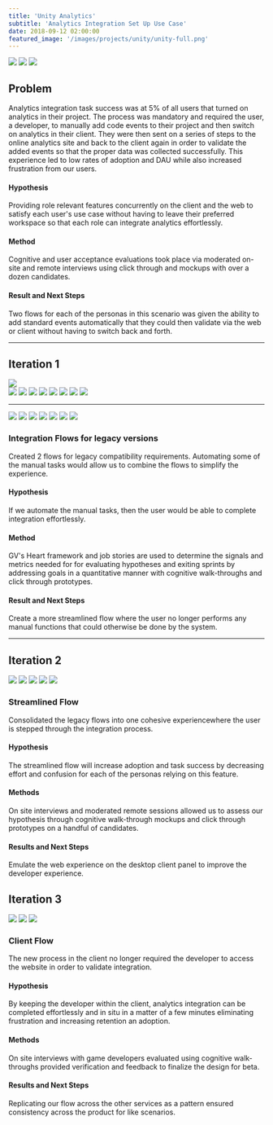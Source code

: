 ```yaml
---
title: 'Unity Analytics'
subtitle: 'Analytics Integration Set Up Use Case'
date: 2018-09-12 02:00:00
featured_image: '/images/projects/unity/unity-full.png'
---
```



<div class="gallery" data-columns="1">
<img src="/images/projects/unity/editor.png" >
<img src="/images/projects/unity/old-integration-1.png" >

<img src="/images/projects/unity/old-integration-2.png" >
</div>

## Problem 

Analytics integration task success was at 5% of all users that turned on analytics in their project. The process was mandatory and required the user, a developer, to manually add code events to their project and then switch on analytics in their client. They were then sent on a series of steps to the online analytics site and back to the client again in order to validate the added events so that the proper data was collected successfully. 
This experience led to low rates of adoption and DAU while also increased frustration from our users.

#### Hypothesis

Providing role relevant features concurrently on the client and the web to satisfy each user's use case without having to leave their preferred workspace so that each role can integrate analytics effortlessly. 

#### Method

Cognitive and user acceptance evaluations took place via moderated on-site and remote interviews using click through and mockups with over a dozen candidates. 

#### Result and Next Steps

Two flows for each of the personas in this scenario was given the ability to add standard events automatically that they could then validate via the web or client without having to switch back and forth. 

---

## Iteration 1

<div class="gallery" data-columns="1">
<img src="/images/projects/unity/Integration-map.png">
</div>

<div class="gallery" data-columns="4">
<img src="/images/projects/unity/44.png" >
<img src="/images/projects/unity/45.png">
<img src="/images/projects/unity/46.png">
<img src="/images/projects/unity/47.png">
<img src="/images/projects/unity/48.png">
<img src="/images/projects/unity/49.png">
<img src="/images/projects/unity/50.png">
<img src="/images/projects/unity/51.png">
</div>

---
<div class="gallery" data-columns="4">
<img src="/images/projects/unity/52.png" >
<img src="/images/projects/unity/53.png">
<img src="/images/projects/unity/54.png">
<img src="/images/projects/unity/55.png">
<img src="/images/projects/unity/56.png">
<img src="/images/projects/unity/57.png">
<img src="/images/projects/unity/51.png">
</div>

### Integration Flows for legacy versions

Created 2 flows for legacy compatibility requirements. Automating some of the manual tasks would allow us to combine the flows to simplify the experience.

#### Hypothesis

If we automate the manual tasks, then the user would be able to complete integration effortlessly.

#### Method

GV's Heart framework and job stories are used to determine the signals and metrics needed for for evaluating  hypotheses and exiting sprints by addressing goals in a quantitative manner with cognitive walk-throughs and click through prototypes.

#### Result and Next Steps

Create a more streamlined flow where the user no longer performs any manual functions that could otherwise be done by the system.

---


## Iteration 2

<div class="gallery" data-columns="4">
<img src="/images/projects/unity/39.png" >
<img src="/images/projects/unity/40.png">
<img src="/images/projects/unity/41.png">
<img src="/images/projects/unity/42.png">
<img src="/images/projects/unity/43.png">
</div>

### Streamlined Flow

 Consolidated the legacy flows into one cohesive experiencewhere the user is stepped through the integration process.

#### Hypothesis

 The streamlined flow will increase adoption and task success by decreasing effort and confusion for each of the personas relying on this feature. 

#### Methods

On site interviews and moderated remote sessions allowed us to assess our hypothesis through cognitive walk-through mockups and click through prototypes on a handful of candidates.


#### Results and Next Steps

Emulate the web experience on the desktop client panel to improve the developer experience. 

## Iteration 3

<div class="gallery" data-columns="1">
<img src="/images/projects/unity/Light.jpg">
<img src="/images/projects/unity/Dark.jpg">
<img src="/images/projects/unity/Dark.png">
</div>

### Client Flow

The new process in the client no longer required the developer to access the website in order to validate integration.

#### Hypothesis

By keeping the developer within the client, analytics integration can be completed effortlessly and in situ in a matter of a few minutes eliminating frustration and increasing retention an adoption.

#### Methods

 On site interviews with game developers evaluated using cognitive walk-throughs provided verification and feedback to finalize the design for beta. 


#### Results and Next Steps

Replicating our flow across the other services as a pattern ensured consistency across the product for like scenarios.